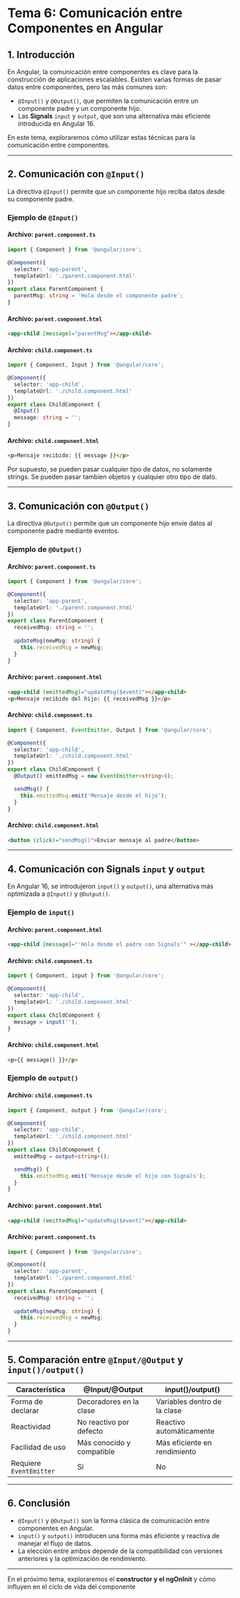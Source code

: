 # **Tema 6: Comunicación entre Componentes en Angular**

## **1. Introducción**

En Angular, la comunicación entre componentes es clave para la construcción de aplicaciones escalables. Existen varias formas de pasar datos entre componentes, pero las más comunes son:

- `@Input()` y `@Output()`, que permiten la comunicación entre un componente padre y un componente hijo.
- Las **Signals** `input` y `output`, que son una alternativa más eficiente introducida en Angular 16.

En este tema, exploraremos cómo utilizar estas técnicas para la comunicación entre componentes.

---

## **2. Comunicación con `@Input()`**

La directiva `@Input()` permite que un componente hijo reciba datos desde su componente padre.

### **Ejemplo de `@Input()`**

#### **Archivo: `parent.component.ts`**
```ts
import { Component } from '@angular/core';

@Component({
  selector: 'app-parent',
  templateUrl: './parent.component.html'
})
export class ParentComponent {
  parentMsg: string = 'Hola desde el componente padre';
}
```

#### **Archivo: `parent.component.html`**
```html
<app-child [message]="parentMsg"></app-child>
```

#### **Archivo: `child.component.ts`**
```ts
import { Component, Input } from '@angular/core';

@Component({
  selector: 'app-child',
  templateUrl: './child.component.html'
})
export class ChildComponent {
  @Input()
  message: string = '';
}
```

#### **Archivo: `child.component.html`**
```html
<p>Mensaje recibido: {{ message }}</p>
```

Por supuesto, se pueden pasar cualquier tipo de datos, no solamente strings. Se pueden pasar tambien objetos y cualquier otro tipo de dato.

---

## **3. Comunicación con `@Output()`**

La directiva `@Output()` permite que un componente hijo envíe datos al componente padre mediante eventos.

### **Ejemplo de `@Output()`**

#### **Archivo: `parent.component.ts`**
```ts
import { Component } from '@angular/core';

@Component({
  selector: 'app-parent',
  templateUrl: './parent.component.html'
})
export class ParentComponent {
  receivedMsg: string = '';
  
  updateMsg(newMsg: string) {
    this.receivedMsg = newMsg;
  }
}
```

#### **Archivo: `parent.component.html`**
```html
<app-child (emittedMsg)="updateMsg($event)"></app-child>
<p>Mensaje recibido del hijo: {{ receivedMsg }}</p>
```

#### **Archivo: `child.component.ts`**
```ts
import { Component, EventEmitter, Output } from '@angular/core';

@Component({
  selector: 'app-child',
  templateUrl: './child.component.html'
})
export class ChildComponent {
  @Output() emittedMsg = new EventEmitter<string>();

  sendMsg() {
    this.emittedMsg.emit('Mensaje desde el hijo');
  }
}
```

#### **Archivo: `child.component.html`**
```html
<button (click)="sendMsg()">Enviar mensaje al padre</button>
```

---

## **4. Comunicación con Signals `input` y `output`**

En Angular 16, se introdujeron `input()` y `output()`, una alternativa más optimizada a `@Input()` y `@Output()`.

### **Ejemplo de `input()`**

#### **Archivo: `parent.component.html`**
```html
<app-child [message]="'Hola desde el padre con Signals'" ></app-child>
```

#### **Archivo: `child.component.ts`**
```ts
import { Component, input } from '@angular/core';

@Component({
  selector: 'app-child',
  templateUrl: './child.component.html'
})
export class ChildComponent {
  message = input('');
}
```

#### **Archivo: `child.component.html`**
```html
<p>{{ message() }}</p>
```

### **Ejemplo de `output()`**

#### **Archivo: `child.component.ts`**
```ts
import { Component, output } from '@angular/core';

@Component({
  selector: 'app-child',
  templateUrl: './child.component.html'
})
export class ChildComponent {
  emittedMsg = output<string>();

  sendMsg() {
    this.emittedMsg.emit('Mensaje desde el hijo con Signals');
  }
}
```

#### **Archivo: `parent.component.html`**
```html
<app-child (emittedMsg)="updateMsg($event)"></app-child>
```

#### **Archivo: `parent.component.ts`**
```ts
import { Component } from '@angular/core';

@Component({
  selector: 'app-parent',
  templateUrl: './parent.component.html'
})
export class ParentComponent {
  receivedMsg: string = '';
  
  updateMsg(newMsg: string) {
    this.receivedMsg = newMsg;
  }
}
```

---

## **5. Comparación entre `@Input/@Output` y `input()/output()`**

| **Característica** | **@Input/@Output** | **input()/output()** |
|-------------------|------------------|------------------|
| Forma de declarar | Decoradores en la clase | Variables dentro de la clase |
| Reactividad | No reactivo por defecto | Reactivo automáticamente |
| Facilidad de uso | Más conocido y compatible | Más eficiente en rendimiento |
| Requiere `EventEmitter` | Sí | No |

---

## **6. Conclusión**

- `@Input()` y `@Output()` son la forma clásica de comunicación entre componentes en Angular.
- `input()` y `output()` introducen una forma más eficiente y reactiva de manejar el flujo de datos.
- La elección entre ambos depende de la compatibilidad con versiones anteriores y la optimización de rendimiento.

---

En el próximo tema, exploraremos el **constructor y el ngOnInit** y cómo influyen en el ciclo de vida del componente
